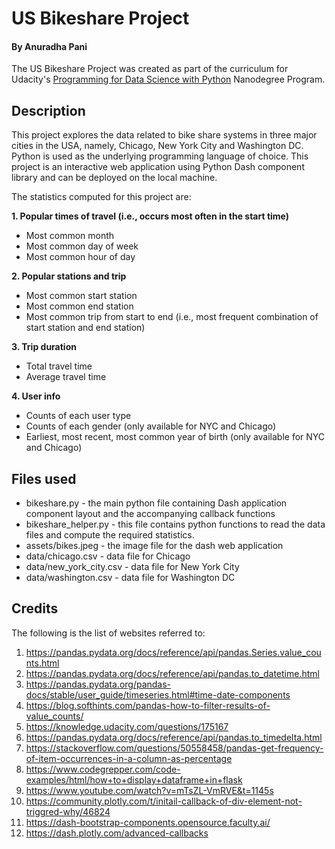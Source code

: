 # US Bikeshare Project
#### By Anuradha Pani
The US Bikeshare Project was created as part of the curriculum for Udacity's [Programming for Data Science with Python](https://www.udacity.com/course/programming-for-data-science-nanodegree--nd104) Nanodegree Program.

## Description
This project explores the data related to bike share systems in three major cities in the USA, namely, Chicago, New York City and Washington DC. Python is used as the underlying programming language of choice. This project is an interactive web application using Python Dash component library and can be deployed on the local machine.

The statistics computed for this project are:

__1. Popular times of travel (i.e., occurs most often in the start time)__
* Most common month
* Most common day of week
* Most common hour of day

__2. Popular stations and trip__

* Most common start station
* Most common end station
* Most common trip from start to end (i.e., most frequent combination of start station and end station)

__3. Trip duration__

* Total travel time
* Average travel time

__4. User info__

* Counts of each user type
* Counts of each gender (only available for NYC and Chicago)
* Earliest, most recent, most common year of birth (only available for NYC and Chicago)

## Files used
* bikeshare.py - the main python file containing Dash application component layout and the accompanying callback functions
* bikeshare_helper.py - this file contains python functions to read the data files and compute the required statistics.
* assets/bikes.jpeg - the image file for the dash web application
* data/chicago.csv - data file for Chicago
* data/new_york_city.csv - data file for New York City
* data/washington.csv - data file for Washington DC

## Credits
The following is the list of websites referred to:
1. https://pandas.pydata.org/docs/reference/api/pandas.Series.value_counts.html
2. https://pandas.pydata.org/docs/reference/api/pandas.to_datetime.html
3. https://pandas.pydata.org/pandas-docs/stable/user_guide/timeseries.html#time-date-components
4. https://blog.softhints.com/pandas-how-to-filter-results-of-value_counts/
5. https://knowledge.udacity.com/questions/175167
6. https://pandas.pydata.org/docs/reference/api/pandas.to_timedelta.html
7. https://stackoverflow.com/questions/50558458/pandas-get-frequency-of-item-occurrences-in-a-column-as-percentage
8. https://www.codegrepper.com/code-examples/html/how+to+display+dataframe+in+flask
9. https://www.youtube.com/watch?v=mTsZL-VmRVE&t=1145s
10. https://community.plotly.com/t/initail-callback-of-div-element-not-triggred-why/46824
11. https://dash-bootstrap-components.opensource.faculty.ai/
12. https://dash.plotly.com/advanced-callbacks
